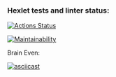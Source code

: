 ### Hexlet tests and linter status:
[![Actions Status](https://github.com/northernchar/php-project-lvl1/workflows/hexlet-check/badge.svg)](https://github.com/northernchar/php-project-lvl1/actions)

[![Maintainability](https://api.codeclimate.com/v1/badges/a99a88d28ad37a79dbf6/maintainability)](https://codeclimate.com/github/codeclimate/codeclimate/maintainability)

Brain Even:

[![asciicast](https://asciinema.org/a/gLrBPbuTyH6aBknUXDiooyHJc.svg)](https://asciinema.org/a/gLrBPbuTyH6aBknUXDiooyHJc)